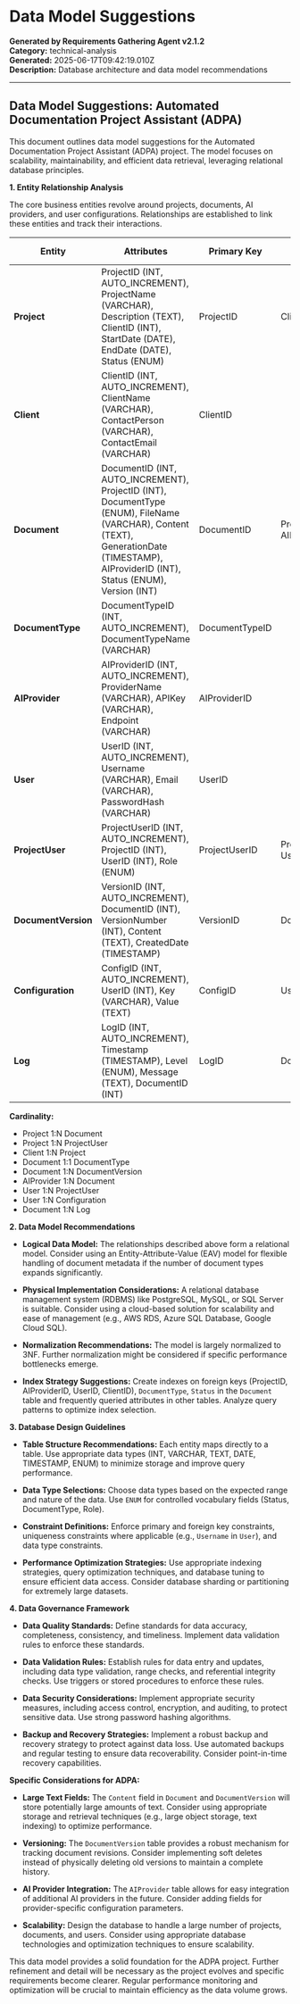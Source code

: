 # Data Model Suggestions

**Generated by Requirements Gathering Agent v2.1.2**  
**Category:** technical-analysis  
**Generated:** 2025-06-17T09:42:19.010Z  
**Description:** Database architecture and data model recommendations

---

## Data Model Suggestions: Automated Documentation Project Assistant (ADPA)

This document outlines data model suggestions for the Automated Documentation Project Assistant (ADPA) project.  The model focuses on scalability, maintainability, and efficient data retrieval, leveraging relational database principles.

**1. Entity Relationship Analysis**

The core business entities revolve around projects, documents, AI providers, and user configurations.  Relationships are established to link these entities and track their interactions.

| Entity             | Attributes                                                                        | Primary Key      | Foreign Key(s)        |
|----------------------|------------------------------------------------------------------------------------|--------------------|-----------------------|
| **Project**         | ProjectID (INT, AUTO_INCREMENT), ProjectName (VARCHAR), Description (TEXT), ClientID (INT), StartDate (DATE), EndDate (DATE), Status (ENUM) | ProjectID          | ClientID               |
| **Client**           | ClientID (INT, AUTO_INCREMENT), ClientName (VARCHAR), ContactPerson (VARCHAR), ContactEmail (VARCHAR) | ClientID          |                        |
| **Document**         | DocumentID (INT, AUTO_INCREMENT), ProjectID (INT), DocumentType (ENUM), FileName (VARCHAR), Content (TEXT), GenerationDate (TIMESTAMP), AIProviderID (INT),  Status (ENUM), Version (INT) | DocumentID          | ProjectID, AIProviderID |
| **DocumentType**     | DocumentTypeID (INT, AUTO_INCREMENT), DocumentTypeName (VARCHAR)                   | DocumentTypeID      |                        |
| **AIProvider**       | AIProviderID (INT, AUTO_INCREMENT), ProviderName (VARCHAR), APIKey (VARCHAR), Endpoint (VARCHAR) | AIProviderID       |                        |
| **User**             | UserID (INT, AUTO_INCREMENT), Username (VARCHAR), Email (VARCHAR), PasswordHash (VARCHAR) | UserID             |                        |
| **ProjectUser**      | ProjectUserID (INT, AUTO_INCREMENT), ProjectID (INT), UserID (INT), Role (ENUM)   | ProjectUserID       | ProjectID, UserID      |
| **DocumentVersion**  | VersionID (INT, AUTO_INCREMENT), DocumentID (INT), VersionNumber (INT), Content (TEXT), CreatedDate (TIMESTAMP) | VersionID           | DocumentID             |
| **Configuration**    | ConfigID (INT, AUTO_INCREMENT), UserID (INT), Key (VARCHAR), Value (TEXT)       | ConfigID           | UserID                 |
| **Log**              | LogID (INT, AUTO_INCREMENT), Timestamp (TIMESTAMP), Level (ENUM), Message (TEXT), DocumentID (INT) | LogID              | DocumentID             |


**Cardinality:**

* Project 1:N Document
* Project 1:N ProjectUser
* Client 1:N Project
* Document 1:1 DocumentType
* Document 1:N DocumentVersion
* AIProvider 1:N Document
* User 1:N ProjectUser
* User 1:N Configuration
* Document 1:N Log


**2. Data Model Recommendations**

* **Logical Data Model:** The relationships described above form a relational model.  Consider using an Entity-Attribute-Value (EAV) model for flexible handling of document metadata if the number of document types expands significantly.

* **Physical Implementation Considerations:**  A relational database management system (RDBMS) like PostgreSQL, MySQL, or SQL Server is suitable.  Consider using a cloud-based solution for scalability and ease of management (e.g., AWS RDS, Azure SQL Database, Google Cloud SQL).

* **Normalization Recommendations:**  The model is largely normalized to 3NF.  Further normalization might be considered if specific performance bottlenecks emerge.

* **Index Strategy Suggestions:**  Create indexes on foreign keys (ProjectID, AIProviderID, UserID, ClientID), `DocumentType`, `Status` in the `Document` table and frequently queried attributes in other tables.  Analyze query patterns to optimize index selection.


**3. Database Design Guidelines**

* **Table Structure Recommendations:**  Each entity maps directly to a table.  Use appropriate data types (INT, VARCHAR, TEXT, DATE, TIMESTAMP, ENUM) to minimize storage and improve query performance.

* **Data Type Selections:**  Choose data types based on the expected range and nature of the data.  Use `ENUM` for controlled vocabulary fields (Status, DocumentType, Role).

* **Constraint Definitions:**  Enforce primary and foreign key constraints, uniqueness constraints where applicable (e.g., `Username` in `User`), and data type constraints.

* **Performance Optimization Strategies:**  Use appropriate indexing strategies, query optimization techniques, and database tuning to ensure efficient data access. Consider database sharding or partitioning for extremely large datasets.


**4. Data Governance Framework**

* **Data Quality Standards:**  Define standards for data accuracy, completeness, consistency, and timeliness. Implement data validation rules to enforce these standards.

* **Data Validation Rules:**  Establish rules for data entry and updates, including data type validation, range checks, and referential integrity checks.  Use triggers or stored procedures to enforce these rules.

* **Data Security Considerations:**  Implement appropriate security measures, including access control, encryption, and auditing, to protect sensitive data.  Use strong password hashing algorithms.

* **Backup and Recovery Strategies:**  Implement a robust backup and recovery strategy to protect against data loss.  Use automated backups and regular testing to ensure data recoverability.  Consider point-in-time recovery capabilities.


**Specific Considerations for ADPA:**

* **Large Text Fields:** The `Content` field in `Document` and `DocumentVersion` will store potentially large amounts of text.  Consider using appropriate storage and retrieval techniques (e.g., large object storage, text indexing) to optimize performance.

* **Versioning:**  The `DocumentVersion` table provides a robust mechanism for tracking document revisions.  Consider implementing soft deletes instead of physically deleting old versions to maintain a complete history.

* **AI Provider Integration:**  The `AIProvider` table allows for easy integration of additional AI providers in the future.  Consider adding fields for provider-specific configuration parameters.

* **Scalability:**  Design the database to handle a large number of projects, documents, and users.  Consider using appropriate database technologies and optimization techniques to ensure scalability.


This data model provides a solid foundation for the ADPA project.  Further refinement and detail will be necessary as the project evolves and specific requirements become clearer.  Regular performance monitoring and optimization will be crucial to maintain efficiency as the data volume grows.

